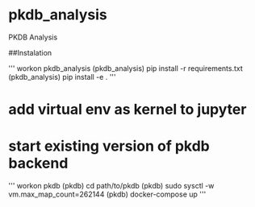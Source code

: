 # pkdb_analysis
PKDB Analysis

##Instalation

'''
workon pkdb_analysis
(pkdb_analysis) pip install -r requirements.txt
(pkdb_analysis) pip install -e .
'''

# add virtual env as kernel to jupyter 

# start existing version of pkdb backend
'''
workon pkdb
(pkdb) cd path/to/pkdb
(pkdb) sudo sysctl -w vm.max_map_count=262144
(pkdb) docker-compose up 
'''

